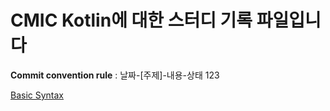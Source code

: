 CMIC Kotlin에 대한 스터디 기록 파일입니다
=======================================

**Commit convention rule** : 날짜-[주제]-내용-상태
123

[Basic Syntax](https://github.com/graduationProjectCMIC/kotlinStudy/blob/master/%EB%AA%A8%EC%9D%8C/Basic_syntax.md)